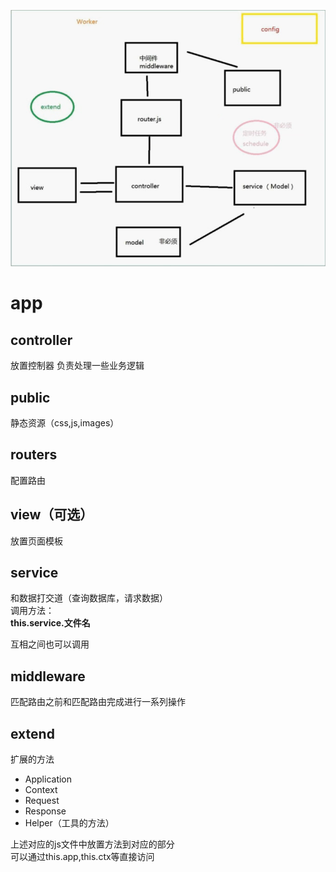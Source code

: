  ![image.png](./assets/1646622579269-e62f2e85-f33f-49e9-8bba-5785a2c3bc59.png)

# app	

## controller
放置控制器 负责处理一些业务逻辑

## public
静态资源（css,js,images）


## routers
配置路由


## view（可选）
放置页面模板


## service
和数据打交道（查询数据库，请求数据）<br />调用方法：<br />**this.service.文件名**

互相之间也可以调用

## middleware
匹配路由之前和匹配路由完成进行一系列操作


## extend
扩展的方法

- Application
- Context
- Request
- Response
- Helper（工具的方法）

上述对应的js文件中放置方法到对应的部分<br />可以通过this.app,this.ctx等直接访问
